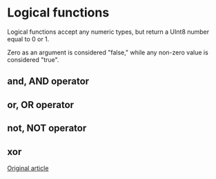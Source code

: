 # Logical functions

Logical functions accept any numeric types, but return a UInt8 number equal to 0 or 1.

Zero as an argument is considered "false," while any non-zero value is considered "true".

## and, AND operator

## or, OR operator

## not, NOT operator

## xor


[Original article](https://clickhouse.yandex/docs/en/query_language/functions/logical_functions/) <!--hide-->
